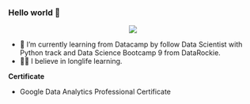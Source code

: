 ### Hello world 👋

<p align="center">
  <img src="https://capsule-render.vercel.app/api?text=Hello wowrld! &animation=fadeIn&type=waving&color=gradient&height=100"/>
</p>


<p aling="center">

</p>

- 🌱 I’m currently learning from Datacamp by follow Data Scientist with Python track and Data Science Bootcamp 9 from DataRockie.
- 👨‍🎓 I believe in longlife learning.

**Certificate**
- Google Data Analytics Professional Certificate



















<!--
**Pattarakiat/Pattarakiat** is a ✨ _special_ ✨ repository because its `README.md` (this file) appears on your GitHub profile.

Here are some ideas to get you started:

- 🔭 I’m currently working on ...

- 👯 I’m looking to collaborate on ...
- 🤔 I’m looking for help with ...
- 💬 Ask me about ...
- 📫 How to reach me: ...
- 😄 Pronouns: ...
- ⚡ Fun fact: ...
-->
